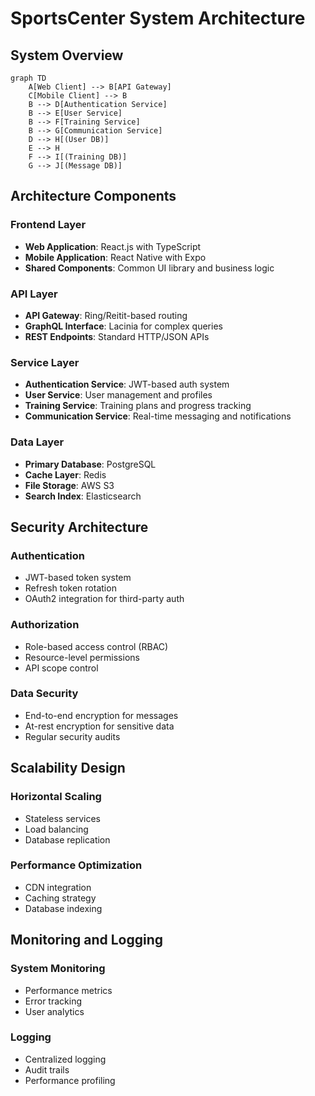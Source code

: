 # SportsCenter System Architecture

## System Overview

```mermaid
graph TD
    A[Web Client] --> B[API Gateway]
    C[Mobile Client] --> B
    B --> D[Authentication Service]
    B --> E[User Service]
    B --> F[Training Service]
    B --> G[Communication Service]
    D --> H[(User DB)]
    E --> H
    F --> I[(Training DB)]
    G --> J[(Message DB)]
```

## Architecture Components

### Frontend Layer
- **Web Application**: React.js with TypeScript
- **Mobile Application**: React Native with Expo
- **Shared Components**: Common UI library and business logic

### API Layer
- **API Gateway**: Ring/Reitit-based routing
- **GraphQL Interface**: Lacinia for complex queries
- **REST Endpoints**: Standard HTTP/JSON APIs

### Service Layer
- **Authentication Service**: JWT-based auth system
- **User Service**: User management and profiles
- **Training Service**: Training plans and progress tracking
- **Communication Service**: Real-time messaging and notifications

### Data Layer
- **Primary Database**: PostgreSQL
- **Cache Layer**: Redis
- **File Storage**: AWS S3
- **Search Index**: Elasticsearch

## Security Architecture

### Authentication
- JWT-based token system
- Refresh token rotation
- OAuth2 integration for third-party auth

### Authorization
- Role-based access control (RBAC)
- Resource-level permissions
- API scope control

### Data Security
- End-to-end encryption for messages
- At-rest encryption for sensitive data
- Regular security audits

## Scalability Design

### Horizontal Scaling
- Stateless services
- Load balancing
- Database replication

### Performance Optimization
- CDN integration
- Caching strategy
- Database indexing

## Monitoring and Logging

### System Monitoring
- Performance metrics
- Error tracking
- User analytics

### Logging
- Centralized logging
- Audit trails
- Performance profiling
